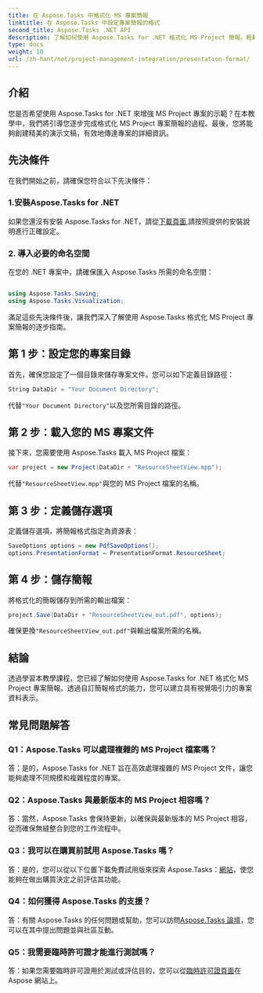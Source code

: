```yaml
---
title: 在 Aspose.Tasks 中格式化 MS 專案簡報
linktitle: 在 Aspose.Tasks 中設定專案簡報的格式
second_title: Aspose.Tasks .NET API
description: 了解如何使用 Aspose.Tasks for .NET 格式化 MS Project 簡報。輕鬆增強專案細節的可視化和溝通。
type: docs
weight: 10
url: /zh-hant/net/project-management-integration/presentation-format/
---
```

## 介紹

您是否希望使用 Aspose.Tasks for .NET 來增強 MS Project 專案的示範？在本教學中，我們將引導您逐步完成格式化 MS Project 專案簡報的過程。最後，您將能夠創建精美的演示文稿，有效地傳達專案的詳細資訊。

## 先決條件

在我們開始之前，請確保您符合以下先決條件：

### 1.安裝Aspose.Tasks for .NET

如果您還沒有安裝 Aspose.Tasks for .NET，請從[下載頁面](https://releases.aspose.com/tasks/net/),請按照提供的安裝說明進行正確設定。

### 2. 導入必要的命名空間

在您的 .NET 專案中，請確保匯入 Aspose.Tasks 所需的命名空間：

```csharp

using Aspose.Tasks.Saving;
using Aspose.Tasks.Visualization;
```

滿足這些先決條件後，讓我們深入了解使用 Aspose.Tasks 格式化 MS Project 專案簡報的逐步指南。

## 第 1 步：設定您的專案目錄

首先，確保您設定了一個目錄來儲存專案文件。您可以如下定義目錄路徑：

```csharp
String DataDir = "Your Document Directory";
```

代替`"Your Document Directory"`以及您所需目錄的路徑。

## 第 2 步：載入您的 MS 專案文件

接下來，您需要使用 Aspose.Tasks 載入 MS Project 檔案：

```csharp
var project = new Project(DataDir + "ResourceSheetView.mpp");
```

代替`"ResourceSheetView.mpp"`與您的 MS Project 檔案的名稱。

## 第 3 步：定義儲存選項

定義儲存選項，將簡報格式指定為資源表：

```csharp
SaveOptions options = new PdfSaveOptions();
options.PresentationFormat = PresentationFormat.ResourceSheet;
```

## 第 4 步：儲存簡報

將格式化的簡報儲存到所需的輸出檔案：

```csharp
project.Save(DataDir + "ResourceSheetView_out.pdf", options);
```

確保更換`"ResourceSheetView_out.pdf"`與輸出檔案所需的名稱。

## 結論

透過學習本教學課程，您已經了解如何使用 Aspose.Tasks for .NET 格式化 MS Project 專案簡報。透過自訂簡報格式的能力，您可以建立具有視覺吸引力的專案資料表示。

## 常見問題解答

### Q1：Aspose.Tasks 可以處理複雜的 MS Project 檔案嗎？
答：是的，Aspose.Tasks for .NET 旨在高效處理複雜的 MS Project 文件，讓您能夠處理不同規模和複雜程度的專案。

### Q2：Aspose.Tasks 與最新版本的 MS Project 相容嗎？
答：當然，Aspose.Tasks 會保持更新，以確保與最新版本的 MS Project 相容，從而確保無縫整合到您的工作流程中。

### Q3：我可以在購買前試用 Aspose.Tasks 嗎？
答：是的，您可以從以下位置下載免費試用版來探索 Aspose.Tasks：[網站](https://releases.aspose.com/)，使您能夠在做出購買決定之前評估其功能。

### Q4：如何獲得 Aspose.Tasks 的支援？
答：有關 Aspose.Tasks 的任何問題或幫助，您可以訪問[Aspose.Tasks 論壇](https://forum.aspose.com/c/tasks/15)，您可以在其中提出問題並與社區互動。

### Q5：我需要臨時許可證才能進行測試嗎？
答：如果您需要臨時許可證用於測試或評估目的，您可以從[臨時許可證頁面](https://purchase.aspose.com/temporary-license/)在 Aspose 網站上。